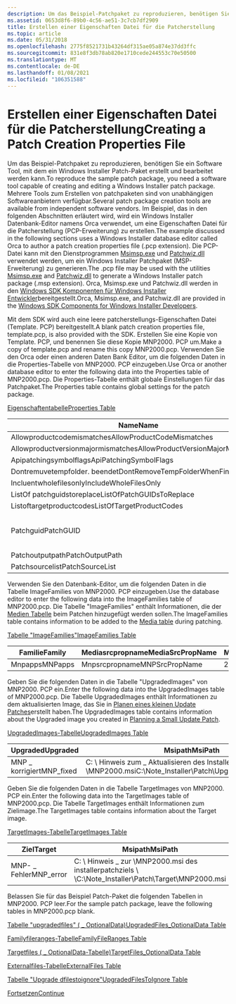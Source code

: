 ```yaml
---
description: Um das Beispiel-Patchpaket zu reproduzieren, benötigen Sie ein Software Tool, mit dem ein Windows Installer Patch-Paket erstellt und bearbeitet werden kann.
ms.assetid: 0653d8f6-89b0-4c56-ae51-3c7cb7df2909
title: Erstellen einer Eigenschaften Datei für die Patcherstellung
ms.topic: article
ms.date: 05/31/2018
ms.openlocfilehash: 2775f8521731b43264df315ae05a874e37dd3ffc
ms.sourcegitcommit: 831e8f3db78ab820e1710cede244553c70e50500
ms.translationtype: MT
ms.contentlocale: de-DE
ms.lasthandoff: 01/08/2021
ms.locfileid: "106351588"
---
```

# <a name="creating-a-patch-creation-properties-file"></a><span data-ttu-id="5e172-103">Erstellen einer Eigenschaften Datei für die Patcherstellung</span><span class="sxs-lookup"><span data-stu-id="5e172-103">Creating a Patch Creation Properties File</span></span>

<span data-ttu-id="5e172-104">Um das Beispiel-Patchpaket zu reproduzieren, benötigen Sie ein Software Tool, mit dem ein Windows Installer Patch-Paket erstellt und bearbeitet werden kann.</span><span class="sxs-lookup"><span data-stu-id="5e172-104">To reproduce the sample patch package, you need a software tool capable of creating and editing a Windows Installer patch package.</span></span> <span data-ttu-id="5e172-105">Mehrere Tools zum Erstellen von patchpaketen sind von unabhängigen Softwareanbietern verfügbar.</span><span class="sxs-lookup"><span data-stu-id="5e172-105">Several patch package creation tools are available from independent software vendors.</span></span> <span data-ttu-id="5e172-106">Im Beispiel, das in den folgenden Abschnitten erläutert wird, wird ein Windows Installer Datenbank-Editor namens Orca verwendet, um eine Eigenschaften Datei für die Patcherstellung (PCP-Erweiterung) zu erstellen.</span><span class="sxs-lookup"><span data-stu-id="5e172-106">The example discussed in the following sections uses a Windows Installer database editor called Orca to author a patch creation properties file (.pcp extension).</span></span> <span data-ttu-id="5e172-107">Die PCP-Datei kann mit den Dienstprogrammen [Msimsp.exe](msimsp-exe.md) und [Patchwiz.dll](patchwiz-dll.md) verwendet werden, um ein Windows Installer Patchpaket (MSP-Erweiterung) zu generieren.</span><span class="sxs-lookup"><span data-stu-id="5e172-107">The .pcp file may be used with the utilities [Msimsp.exe](msimsp-exe.md) and [Patchwiz.dll](patchwiz-dll.md) to generate a Windows Installer patch package (.msp extension).</span></span> <span data-ttu-id="5e172-108">Orca, Msimsp.exe und Patchwiz.dll werden in den [Windows SDK Komponenten für Windows Installer Entwickler](platform-sdk-components-for-windows-installer-developers.md)bereitgestellt.</span><span class="sxs-lookup"><span data-stu-id="5e172-108">Orca, Msimsp.exe, and Patchwiz.dll are provided in the [Windows SDK Components for Windows Installer Developers](platform-sdk-components-for-windows-installer-developers.md).</span></span>

<span data-ttu-id="5e172-109">Mit dem SDK wird auch eine leere patcherstellungs-Eigenschaften Datei (Template. PCP) bereitgestellt.</span><span class="sxs-lookup"><span data-stu-id="5e172-109">A blank patch creation properties file, template.pcp, is also provided with the SDK.</span></span> <span data-ttu-id="5e172-110">Erstellen Sie eine Kopie von Template. PCP, und benennen Sie diese Kopie MNP2000. PCP um.</span><span class="sxs-lookup"><span data-stu-id="5e172-110">Make a copy of template.pcp and rename this copy MNP2000.pcp.</span></span> <span data-ttu-id="5e172-111">Verwenden Sie den Orca oder einen anderen Daten Bank Editor, um die folgenden Daten in die Properties-Tabelle von MNP2000. PCP einzugeben.</span><span class="sxs-lookup"><span data-stu-id="5e172-111">Use Orca or another database editor to enter the following data into the Properties table of MNP2000.pcp.</span></span> <span data-ttu-id="5e172-112">Die Properties-Tabelle enthält globale Einstellungen für das Patchpaket.</span><span class="sxs-lookup"><span data-stu-id="5e172-112">The Properties table contains global settings for the patch package.</span></span>

[<span data-ttu-id="5e172-113">Eigenschaftentabelle</span><span class="sxs-lookup"><span data-stu-id="5e172-113">Properties Table</span></span>](properties-table-patchwiz-dll-.md)



| <span data-ttu-id="5e172-114">Name</span><span class="sxs-lookup"><span data-stu-id="5e172-114">Name</span></span>                               | <span data-ttu-id="5e172-115">Wert</span><span class="sxs-lookup"><span data-stu-id="5e172-115">Value</span></span>                                  |
|------------------------------------|----------------------------------------|
| <span data-ttu-id="5e172-116">Allowproductcodemismatches</span><span class="sxs-lookup"><span data-stu-id="5e172-116">AllowProductCodeMismatches</span></span>         | <span data-ttu-id="5e172-117">1</span><span class="sxs-lookup"><span data-stu-id="5e172-117">1</span></span>                                      |
| <span data-ttu-id="5e172-118">Allowproductversionmajormismatches</span><span class="sxs-lookup"><span data-stu-id="5e172-118">AllowProductVersionMajorMismatches</span></span> | <span data-ttu-id="5e172-119">1</span><span class="sxs-lookup"><span data-stu-id="5e172-119">1</span></span>                                      |
| <span data-ttu-id="5e172-120">Apipatchingsymbolflags</span><span class="sxs-lookup"><span data-stu-id="5e172-120">ApiPatchingSymbolFlags</span></span>             | <span data-ttu-id="5e172-121">0x00000000</span><span class="sxs-lookup"><span data-stu-id="5e172-121">0x00000000</span></span>                             |
| <span data-ttu-id="5e172-122">Dontremuvetempfolder. beendet</span><span class="sxs-lookup"><span data-stu-id="5e172-122">DontRemoveTempFolderWhenFinished</span></span>   | <span data-ttu-id="5e172-123">1</span><span class="sxs-lookup"><span data-stu-id="5e172-123">1</span></span>                                      |
| <span data-ttu-id="5e172-124">Incluentwholefilesonly</span><span class="sxs-lookup"><span data-stu-id="5e172-124">IncludeWholeFilesOnly</span></span>              | <span data-ttu-id="5e172-125">0</span><span class="sxs-lookup"><span data-stu-id="5e172-125">0</span></span>                                      |
| <span data-ttu-id="5e172-126">ListOf patchguidstoreplace</span><span class="sxs-lookup"><span data-stu-id="5e172-126">ListOfPatchGUIDsToReplace</span></span>          |                                        |
| <span data-ttu-id="5e172-127">Listoftargetproductcodes</span><span class="sxs-lookup"><span data-stu-id="5e172-127">ListOfTargetProductCodes</span></span>           | \*                                     |
| <span data-ttu-id="5e172-128">Patchguid</span><span class="sxs-lookup"><span data-stu-id="5e172-128">PatchGUID</span></span>                          | <span data-ttu-id="5e172-129">{5406b219-A1ac-4bc4-8695-72292c8195ac}</span><span class="sxs-lookup"><span data-stu-id="5e172-129">{5406B219-A1AC-4BC4-8695-72292C8195AC}</span></span> |
| <span data-ttu-id="5e172-130">Patchoutputpath</span><span class="sxs-lookup"><span data-stu-id="5e172-130">PatchOutputPath</span></span>                    | <span data-ttu-id="5e172-131">c: \\ Output. msp</span><span class="sxs-lookup"><span data-stu-id="5e172-131">c:\\output.msp</span></span>                         |
| <span data-ttu-id="5e172-132">Patchsourcelist</span><span class="sxs-lookup"><span data-stu-id="5e172-132">PatchSourceList</span></span>                    | <span data-ttu-id="5e172-133">Patchsourcelist</span><span class="sxs-lookup"><span data-stu-id="5e172-133">PatchSourceList</span></span>                        |



 

<span data-ttu-id="5e172-134">Verwenden Sie den Datenbank-Editor, um die folgenden Daten in die Tabelle ImageFamilies von MNP2000. PCP einzugeben.</span><span class="sxs-lookup"><span data-stu-id="5e172-134">Use the database editor to enter the following data into the ImageFamilies table of MNP2000.pcp.</span></span> <span data-ttu-id="5e172-135">Die Tabelle "ImageFamilies" enthält Informationen, die der [Medien Tabelle](media-table.md) beim Patchen hinzugefügt werden sollen.</span><span class="sxs-lookup"><span data-stu-id="5e172-135">The ImageFamilies table contains information to be added to the [Media table](media-table.md) during patching.</span></span>

[<span data-ttu-id="5e172-136">Tabelle "ImageFamilies"</span><span class="sxs-lookup"><span data-stu-id="5e172-136">ImageFamilies Table</span></span>](imagefamilies-table-patchwiz-dll-.md)



| <span data-ttu-id="5e172-137">Familie</span><span class="sxs-lookup"><span data-stu-id="5e172-137">Family</span></span>  | <span data-ttu-id="5e172-138">Mediasrcpropname</span><span class="sxs-lookup"><span data-stu-id="5e172-138">MediaSrcPropName</span></span> | <span data-ttu-id="5e172-139">Mediadiskid</span><span class="sxs-lookup"><span data-stu-id="5e172-139">MediaDiskId</span></span> | <span data-ttu-id="5e172-140">Filesequencestart</span><span class="sxs-lookup"><span data-stu-id="5e172-140">FileSequenceStart</span></span> | <span data-ttu-id="5e172-141">Diskprompt</span><span class="sxs-lookup"><span data-stu-id="5e172-141">DiskPrompt</span></span> | <span data-ttu-id="5e172-142">VolumeLabel</span><span class="sxs-lookup"><span data-stu-id="5e172-142">VolumeLabel</span></span> |
|---------|------------------|-------------|-------------------|------------|-------------|
| <span data-ttu-id="5e172-143">Mnpapps</span><span class="sxs-lookup"><span data-stu-id="5e172-143">MNPapps</span></span> | <span data-ttu-id="5e172-144">Mnpsrcpropname</span><span class="sxs-lookup"><span data-stu-id="5e172-144">MNPSrcPropName</span></span>   | <span data-ttu-id="5e172-145">2</span><span class="sxs-lookup"><span data-stu-id="5e172-145">2</span></span>           | <span data-ttu-id="5e172-146">1000</span><span class="sxs-lookup"><span data-stu-id="5e172-146">1000</span></span>              |            |             |



 

<span data-ttu-id="5e172-147">Geben Sie die folgenden Daten in die Tabelle "UpgradedImages" von MNP2000. PCP ein.</span><span class="sxs-lookup"><span data-stu-id="5e172-147">Enter the following data into the UpgradedImages table of MNP2000.pcp.</span></span> <span data-ttu-id="5e172-148">Die Tabelle UpgradedImages enthält Informationen zu dem aktualisierten Image, das Sie in [Planen eines kleinen Update Patches](planning-a-small-update-patch.md)erstellt haben.</span><span class="sxs-lookup"><span data-stu-id="5e172-148">The UpgradedImages table contains information about the Upgraded image you created in [Planning a Small Update Patch](planning-a-small-update-patch.md).</span></span>

[<span data-ttu-id="5e172-149">UpgradedImages-Tabelle</span><span class="sxs-lookup"><span data-stu-id="5e172-149">UpgradedImages Table</span></span>](upgradedimages-table-patchwiz-dll-.md)



| <span data-ttu-id="5e172-150">Upgraded</span><span class="sxs-lookup"><span data-stu-id="5e172-150">Upgraded</span></span>   | <span data-ttu-id="5e172-151">Msipath</span><span class="sxs-lookup"><span data-stu-id="5e172-151">MsiPath</span></span>                                           | <span data-ttu-id="5e172-152">Patchmsipath</span><span class="sxs-lookup"><span data-stu-id="5e172-152">PatchMsiPath</span></span> | <span data-ttu-id="5e172-153">SymbolPath</span><span class="sxs-lookup"><span data-stu-id="5e172-153">SymbolPaths</span></span> | <span data-ttu-id="5e172-154">Familie</span><span class="sxs-lookup"><span data-stu-id="5e172-154">Family</span></span>  |
|------------|---------------------------------------------------|--------------|-------------|---------|
| <span data-ttu-id="5e172-155">MNP \_ korrigiert</span><span class="sxs-lookup"><span data-stu-id="5e172-155">MNP\_fixed</span></span> | <span data-ttu-id="5e172-156">C: \\ Hinweis zum \_ Aktualisieren des Installer- \\ Patches \\ \\MNP2000.msi</span><span class="sxs-lookup"><span data-stu-id="5e172-156">C:\\Note\_Installer\\Patch\\Upgraded\\MNP2000.msi</span></span> |              |             | <span data-ttu-id="5e172-157">Mnpapps</span><span class="sxs-lookup"><span data-stu-id="5e172-157">MNPapps</span></span> |



 

<span data-ttu-id="5e172-158">Geben Sie die folgenden Daten in die Tabelle TargetImages von MNP2000. PCP ein.</span><span class="sxs-lookup"><span data-stu-id="5e172-158">Enter the following data into the TargetImages table of MNP2000.pcp.</span></span> <span data-ttu-id="5e172-159">Die Tabelle TargetImages enthält Informationen zum Zielimage.</span><span class="sxs-lookup"><span data-stu-id="5e172-159">The TargetImages table contains information about the Target image.</span></span>

[<span data-ttu-id="5e172-160">TargetImages-Tabelle</span><span class="sxs-lookup"><span data-stu-id="5e172-160">TargetImages Table</span></span>](targetimages-table-patchwiz-dll-.md)



| <span data-ttu-id="5e172-161">Ziel</span><span class="sxs-lookup"><span data-stu-id="5e172-161">Target</span></span>     | <span data-ttu-id="5e172-162">Msipath</span><span class="sxs-lookup"><span data-stu-id="5e172-162">MsiPath</span></span>                                         | <span data-ttu-id="5e172-163">SymbolPath</span><span class="sxs-lookup"><span data-stu-id="5e172-163">SymbolPaths</span></span> | <span data-ttu-id="5e172-164">Upgraded</span><span class="sxs-lookup"><span data-stu-id="5e172-164">Upgraded</span></span>   | <span data-ttu-id="5e172-165">Auftrag</span><span class="sxs-lookup"><span data-stu-id="5e172-165">Order</span></span> | <span data-ttu-id="5e172-166">Productvalidateflags</span><span class="sxs-lookup"><span data-stu-id="5e172-166">ProductValidateFlags</span></span> | <span data-ttu-id="5e172-167">Ignoremissingsrcfiles</span><span class="sxs-lookup"><span data-stu-id="5e172-167">IgnoreMissingSrcFiles</span></span> |
|------------|-------------------------------------------------|-------------|------------|-------|----------------------|-----------------------|
| <span data-ttu-id="5e172-168">MNP- \_ Fehler</span><span class="sxs-lookup"><span data-stu-id="5e172-168">MNP\_error</span></span> | <span data-ttu-id="5e172-169">C: \\ Hinweis \_ zur \\MNP2000.msi des installerpatchziels \\ \\</span><span class="sxs-lookup"><span data-stu-id="5e172-169">C:\\Note\_Installer\\Patch\\Target\\MNP2000.msi</span></span> |             | <span data-ttu-id="5e172-170">MNP \_ korrigiert</span><span class="sxs-lookup"><span data-stu-id="5e172-170">MNP\_fixed</span></span> | <span data-ttu-id="5e172-171">1</span><span class="sxs-lookup"><span data-stu-id="5e172-171">1</span></span>     |                      | <span data-ttu-id="5e172-172">0</span><span class="sxs-lookup"><span data-stu-id="5e172-172">0</span></span>                     |



 

<span data-ttu-id="5e172-173">Belassen Sie für das Beispiel Patch-Paket die folgenden Tabellen in MNP2000. PCP leer.</span><span class="sxs-lookup"><span data-stu-id="5e172-173">For the sample patch package, leave the following tables in MNP2000.pcp blank.</span></span>

[<span data-ttu-id="5e172-174">Tabelle "upgradedfiles" ( \_ OptionalData)</span><span class="sxs-lookup"><span data-stu-id="5e172-174">UpgradedFiles\_OptionalData Table</span></span>](upgradedfiles-optionaldata-table-patchwiz-dll-.md)

[<span data-ttu-id="5e172-175">Familyfileranges-Tabelle</span><span class="sxs-lookup"><span data-stu-id="5e172-175">FamilyFileRanges Table</span></span>](familyfileranges-table-patchwiz-dll-.md)

[<span data-ttu-id="5e172-176">Targetfiles ( \_ OptionalData-Tabelle)</span><span class="sxs-lookup"><span data-stu-id="5e172-176">TargetFiles\_OptionalData Table</span></span>](targetfiles-optionaldata-table-patchwiz-dll-.md)

[<span data-ttu-id="5e172-177">Externalfiles-Tabelle</span><span class="sxs-lookup"><span data-stu-id="5e172-177">ExternalFiles Table</span></span>](externalfiles-table-patchwiz-dll-.md)

[<span data-ttu-id="5e172-178">Tabelle "Upgrade dfilestoignore"</span><span class="sxs-lookup"><span data-stu-id="5e172-178">UpgradedFilesToIgnore Table</span></span>](upgradedfilestoignore-table-patchwiz-dll-.md)

[<span data-ttu-id="5e172-179">Fortsetzen</span><span class="sxs-lookup"><span data-stu-id="5e172-179">Continue</span></span>](generating-a-patch-package.md)

 

 



